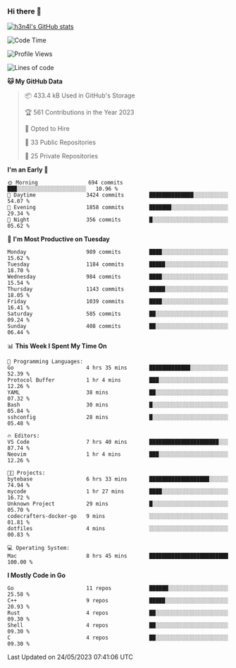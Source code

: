 ### Hi there 👋

[![h3n4l's GitHub stats](https://github-readme-stats.vercel.app/api?username=h3n4l&count_private=true&show_icons=true&theme=radical)](https://github.com/h3n4l/github-readme-stats)

<!--START_SECTION:waka-->
![Code Time](http://img.shields.io/badge/Code%20Time-1%2C238%20hrs%2015%20mins-blue)

![Profile Views](http://img.shields.io/badge/Profile%20Views-0-blue)

![Lines of code](https://img.shields.io/badge/From%20Hello%20World%20I%27ve%20Written-3.0%20million%20lines%20of%20code-blue)

**🐱 My GitHub Data** 

> 📦 433.4 kB Used in GitHub's Storage 
 > 
> 🏆 561 Contributions in the Year 2023
 > 
> 💼 Opted to Hire
 > 
> 📜 33 Public Repositories 
 > 
> 🔑 25 Private Repositories 
 > 
**I'm an Early 🐤** 

```text
🌞 Morning                694 commits         ███░░░░░░░░░░░░░░░░░░░░░░   10.96 % 
🌆 Daytime                3424 commits        ██████████████░░░░░░░░░░░   54.07 % 
🌃 Evening                1858 commits        ███████░░░░░░░░░░░░░░░░░░   29.34 % 
🌙 Night                  356 commits         █░░░░░░░░░░░░░░░░░░░░░░░░   05.62 % 
```
📅 **I'm Most Productive on Tuesday** 

```text
Monday                   989 commits         ████░░░░░░░░░░░░░░░░░░░░░   15.62 % 
Tuesday                  1184 commits        █████░░░░░░░░░░░░░░░░░░░░   18.70 % 
Wednesday                984 commits         ████░░░░░░░░░░░░░░░░░░░░░   15.54 % 
Thursday                 1143 commits        █████░░░░░░░░░░░░░░░░░░░░   18.05 % 
Friday                   1039 commits        ████░░░░░░░░░░░░░░░░░░░░░   16.41 % 
Saturday                 585 commits         ██░░░░░░░░░░░░░░░░░░░░░░░   09.24 % 
Sunday                   408 commits         ██░░░░░░░░░░░░░░░░░░░░░░░   06.44 % 
```


📊 **This Week I Spent My Time On** 

```text
💬 Programming Languages: 
Go                       4 hrs 35 mins       █████████████░░░░░░░░░░░░   52.39 % 
Protocol Buffer          1 hr 4 mins         ███░░░░░░░░░░░░░░░░░░░░░░   12.26 % 
YAML                     38 mins             ██░░░░░░░░░░░░░░░░░░░░░░░   07.32 % 
Bash                     30 mins             █░░░░░░░░░░░░░░░░░░░░░░░░   05.84 % 
sshconfig                28 mins             █░░░░░░░░░░░░░░░░░░░░░░░░   05.48 % 

🔥 Editors: 
VS Code                  7 hrs 40 mins       ██████████████████████░░░   87.74 % 
Neovim                   1 hr 4 mins         ███░░░░░░░░░░░░░░░░░░░░░░   12.26 % 

🐱‍💻 Projects: 
bytebase                 6 hrs 33 mins       ███████████████████░░░░░░   74.94 % 
mycode                   1 hr 27 mins        ████░░░░░░░░░░░░░░░░░░░░░   16.72 % 
Unknown Project          29 mins             █░░░░░░░░░░░░░░░░░░░░░░░░   05.70 % 
codecrafters-docker-go   9 mins              ░░░░░░░░░░░░░░░░░░░░░░░░░   01.81 % 
dotfiles                 4 mins              ░░░░░░░░░░░░░░░░░░░░░░░░░   00.83 % 

💻 Operating System: 
Mac                      8 hrs 45 mins       █████████████████████████   100.00 % 
```

**I Mostly Code in Go** 

```text
Go                       11 repos            ██████░░░░░░░░░░░░░░░░░░░   25.58 % 
C++                      9 repos             █████░░░░░░░░░░░░░░░░░░░░   20.93 % 
Rust                     4 repos             ██░░░░░░░░░░░░░░░░░░░░░░░   09.30 % 
Shell                    4 repos             ██░░░░░░░░░░░░░░░░░░░░░░░   09.30 % 
C                        4 repos             ██░░░░░░░░░░░░░░░░░░░░░░░   09.30 % 
```




 Last Updated on 24/05/2023 07:41:06 UTC
<!--END_SECTION:waka-->

